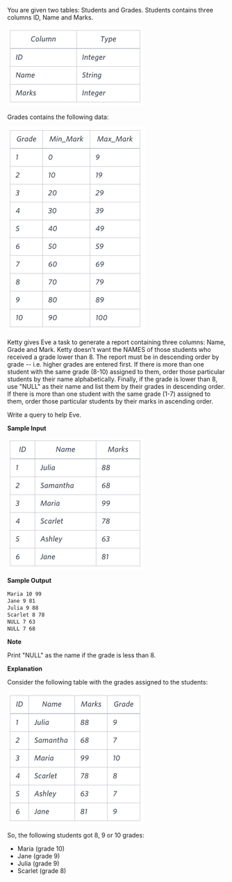 You are given two tables: Students and Grades. 
Students contains three columns ID, Name and Marks.

<img src="res/1.png">

Grades contains the following data:

<img src="res/2.png">

Ketty gives Eve a task to generate a report containing three 
columns: Name, Grade and Mark. Ketty doesn't want the NAMES
of those students who received a grade lower than 8. The
report must be in descending order by grade -- i.e. higher
grades are entered first. If there is more than one student
with the same grade (8-10) assigned to them, order those 
particular students by their name alphabetically. Finally,
if the grade is lower than 8, use "NULL" as their name and
list them by their grades in descending order. If there is
more than one student with the same grade (1-7) assigned to
them, order those particular students by their marks in ascending order.

Write a query to help Eve.

**Sample Input**

<img src="res/3.png">

**Sample Output**

```
Maria 10 99
Jane 9 81
Julia 9 88
Scarlet 8 78
NULL 7 63
NULL 7 68
```

**Note**

Print "NULL"  as the name if the grade is less than 8.

**Explanation**

Consider the following table with the grades assigned to the students:

<img src="res/4.png">

So, the following students got 8, 9 or 10 grades:

- Maria (grade 10)
- Jane (grade 9)
- Julia (grade 9)
- Scarlet (grade 8)

